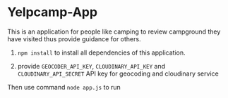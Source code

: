 # Yelpcamp-App

This is an application for people like camping to review campground they have visited thus provide guidance for others.

1. ```npm install``` to install all dependencies of this application.

2. provide ```GEOCODER_API_KEY```, ```CLOUDINARY_API_KEY``` and ```CLOUDINARY_API_SECRET``` API key for geocoding and cloudinary service


Then use command ```node app.js``` to run